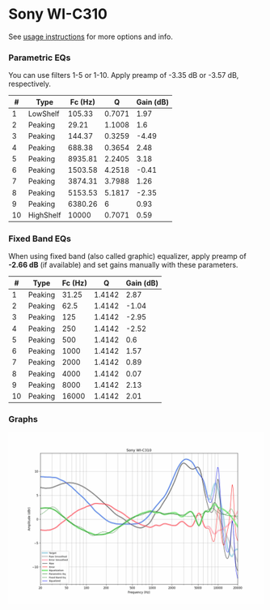 # Sony WI-C310
See [usage instructions](https://github.com/jaakkopasanen/AutoEq#usage) for more options and info.

### Parametric EQs
You can use filters 1-5 or 1-10. Apply preamp of -3.35 dB or -3.57 dB, respectively.

|   # | Type      |   Fc (Hz) |      Q |   Gain (dB) |
|-----|-----------|-----------|--------|-------------|
|   1 | LowShelf  |    105.33 | 0.7071 |        1.97 |
|   2 | Peaking   |     29.21 | 1.1008 |        1.6  |
|   3 | Peaking   |    144.37 | 0.3259 |       -4.49 |
|   4 | Peaking   |    688.38 | 0.3654 |        2.48 |
|   5 | Peaking   |   8935.81 | 2.2405 |        3.18 |
|   6 | Peaking   |   1503.58 | 4.2518 |       -0.41 |
|   7 | Peaking   |   3874.31 | 3.7988 |        1.26 |
|   8 | Peaking   |   5153.53 | 5.1817 |       -2.35 |
|   9 | Peaking   |   6380.26 | 6      |        0.93 |
|  10 | HighShelf |  10000    | 0.7071 |        0.59 |

### Fixed Band EQs
When using fixed band (also called graphic) equalizer, apply preamp of **-2.66 dB** (if available) and set gains manually with these parameters.

|   # | Type    |   Fc (Hz) |      Q |   Gain (dB) |
|-----|---------|-----------|--------|-------------|
|   1 | Peaking |     31.25 | 1.4142 |        2.87 |
|   2 | Peaking |     62.5  | 1.4142 |       -1.04 |
|   3 | Peaking |    125    | 1.4142 |       -2.95 |
|   4 | Peaking |    250    | 1.4142 |       -2.52 |
|   5 | Peaking |    500    | 1.4142 |        0.6  |
|   6 | Peaking |   1000    | 1.4142 |        1.57 |
|   7 | Peaking |   2000    | 1.4142 |        0.89 |
|   8 | Peaking |   4000    | 1.4142 |        0.07 |
|   9 | Peaking |   8000    | 1.4142 |        2.13 |
|  10 | Peaking |  16000    | 1.4142 |        2.01 |

### Graphs
![](./Sony%20WI-C310.png)
